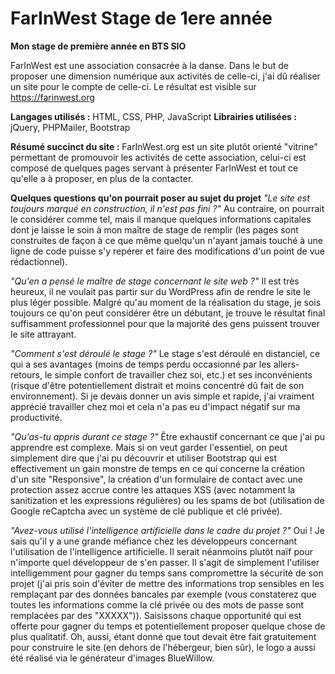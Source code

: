 # FarInWest Stage de 1ere année
**Mon stage de première année en BTS SIO**

FarInWest est une association consacrée à la danse. Dans le but de proposer une dimension numérique aux activités de celle-ci, j'ai dû réaliser un site pour le compte de celle-ci. Le résultat est visible sur https://farinwest.org

**Langages utilisés :** HTML, CSS, PHP, JavaScript
**Librairies utilisées :** jQuery, PHPMailer, Bootstrap

**Résumé succinct du site :**
FarInWest.org est un site plutôt orienté "vitrine" permettant de promouvoir les activités de cette association, celui-ci est composé de quelques pages servant à présenter FarInWest et tout ce qu'elle a à proposer, en plus de la contacter.

**Quelques questions qu'on pourrait poser au sujet du projet**
*"Le site est toujours marqué en construction, il n'est pas fini ?"*
Au contraire, on pourrait le considérer comme tel, mais il manque quelques informations capitales dont je laisse le soin à mon maître de stage de remplir (les pages sont construites de façon à ce que même quelqu'un n'ayant jamais touché à une ligne de code puisse s'y repérer et faire des modifications d'un point de vue rédactionnel).

*"Qu'en a pensé le maître de stage concernant le site web ?"*
Il est très heureux, il ne voulait pas partir sur du WordPress afin de rendre le site le plus léger possible. Malgré qu'au moment de la réalisation du stage, je sois toujours ce qu'on peut considérer être un débutant, je trouve le résultat final suffisamment professionnel pour que la majorité des gens puissent trouver le site attrayant.

*"Comment s'est déroulé le stage ?"*
Le stage s'est déroulé en distanciel, ce qui a ses avantages (moins de temps perdu occasionné par les allers-retours, le simple confort de travailler chez soi, etc.) et ses inconvénients (risque d'être potentiellement distrait et moins concentré dû fait de son environnement). Si je devais donner un avis simple et rapide, j'ai vraiment apprécié travailler chez moi et cela n'a pas eu d'impact négatif sur ma productivité.

*"Qu'as-tu appris durant ce stage ?"*
Être exhaustif concernant ce que j'ai pu apprendre est complexe. Mais si on veut garder l'essentiel, on peut simplement dire que j'ai pu découvrir et utiliser Bootstrap qui est effectivement un gain monstre de temps en ce qui concerne la création d'un site "Responsive", la création d'un formulaire de contact avec une protection assez accrue contre les attaques XSS (avec notamment la sanitization et les expressions régulières) ou les spams de bot (utilisation de Google reCaptcha avec un système de clé publique et clé privée).

*"Avez-vous utilisé l'intelligence artificielle dans le cadre du projet ?"*
Oui ! Je sais qu'il y a une grande méfiance chez les développeurs concernant l'utilisation de l'intelligence artificielle. Il serait néanmoins plutôt naïf pour n'importe quel développeur de s'en passer. Il s'agit de simplement l'utiliser intelligemment pour gagner du temps sans compromettre la sécurité de son projet (j'ai pris soin d'éviter de mettre des informations trop sensibles en les remplaçant par des données bancales par exemple (vous constaterez que toutes les informations comme la clé privée ou des mots de passe sont remplacées par des "XXXXX")). Saisissons chaque opportunité qui est offerte pour gagner du temps et potentiellement proposer quelque chose de plus qualitatif. Oh, aussi, étant donné que tout devait être fait gratuitement pour construire le site (en dehors de l'hébergeur, bien sûr), le logo a aussi été réalisé via le générateur d'images BlueWillow.
